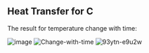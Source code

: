 ## Heat Transfer for C

The result for temperature change with time:

![image](https://user-images.githubusercontent.com/54445507/126039117-401ed58b-b819-4bcc-ac3d-09d553f54d0e.png)
![Change-with-time](https://user-images.githubusercontent.com/54445507/127861921-37421b84-5720-4ccb-b321-9fa9bd56387e.gif)
![93ytn-e9u2w](https://user-images.githubusercontent.com/54445507/127861990-c82896ae-d5f4-444c-a5ee-784557e6b91d.gif)


